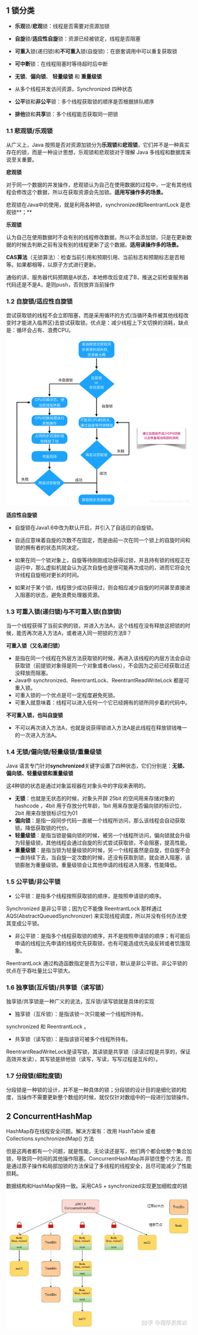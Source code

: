 ## 1 锁分类

- **乐观**锁/**悲观**锁：线程是否需要对资源加锁
- **自旋**锁/**适应性自旋**锁：资源已经被锁定，线程是否阻塞
- **可重入**锁(递归锁)和**不可重入**锁(自旋锁)：在嵌套调用中可以重复获取锁
- **可中断**锁：在线程阻塞时等待超时后中断
- **无锁**、**偏向锁**、 **轻量级锁** 和 **重量级锁**

- 从多个线程并发访问资源，Synchronized 四种状态

- **公平**锁和**非公平**锁：多个线程获取锁的顺序是否根据排队顺序
- **排他**锁和**共享**锁：多个线程能否获取同一把锁

### 1.1 悲观锁/乐观锁

从广义上，Java 按照是否对资源加锁分为**乐观锁**和**悲观锁**，它们并不是一种真实存在的锁，而是一种设计思想，乐观锁和悲观锁对于理解 Java 多线程和数据库来说至关重要。

**悲观锁**

对于同一个数据的并发操作，悲观锁认为自己在使用数据的过程中，一定有其他线程会修改这个数据，所以在获取资源会先加锁。**适用写操作多的场景。**

悲观锁在Java中的使用，就是利用各种锁，synchronized和ReentrantLock 是悲观锁**；**

**乐观锁**

认为自己在使用数据时不会有别的线程修改数据，所以不会添加锁，只是在更新数据的时候去判断之前有没有别的线程更新了这个数据。**适用读操作多的场景。**

**CAS算法**（无锁算法）：检查当前引用和预期引用、当前标志和预期标志是否相等。如果都相等，以原子方式进行更新。

通俗的讲，服务器代码预期是A状态，本地修改后变成了B，推送之前检查服务器代码还是不是A，是则push，否则放弃当前操作

### 1.2 自旋锁/适应性自旋锁

尝试获取锁的线程不会立即阻塞，而是采用循环的方式(当循环条件被其他线程改变时才能进入临界区)去尝试获取锁。优点是：减少线程上下文切换的消耗，缺点是：循环会占有、浪费CPU。

![](4%20Java/4.2%20%E8%BF%9B%E9%98%B6/img/1bb69db8a1b4f461d510803151bf837c_MD5.png)

**适应性自旋锁**

- 自旋锁在Java1.6中改为默认开启，并引入了自适应的自旋锁。
- 自适应意味着自旋的次数不在固定，而是由前一次在同一个锁上的自旋时间和锁的拥有者的状态共同决定。

- 如果在同一个锁对象上，自旋等待刚刚成功获得过锁，并且持有锁的线程正在运行中，那么虚拟机就会认为这次自旋也是很可能再次成功的，进而它将会允许线程自旋相对更长的时间。
- 如果对于某个锁，线程很少成功获得过，则会相应减少自旋的时间甚至直接进入阻塞的状态，避免浪费处理器资源。

### 1.3 可重入锁(递归锁)与不可重入锁(自旋锁)

当一个线程获得了当前实例的锁，并进入方法A，这个线程在没有释放这把锁的时候，能否再次进入方法A，或者进入同一把锁的方法B？

**可重入锁（又名递归锁）**

- 是指在同一个线程在外层方法获取锁的时候，再进入该线程的内层方法会自动获取锁（前提锁对象得是同一个对象或者class），不会因为之前已经获取过还没释放而阻塞。
- Java中 synchronized、ReentrantLock、ReentrantReadWriteLock 都是可重入锁。
- 可重入锁的一个优点是可一定程度避免死锁。
- 可重入就意味着：线程可以进入任何一个它已经拥有的锁所同步着的代码中。

**不可重入锁，也叫自旋锁**

- 不可以再次进入方法A，也就是说获得锁进入方法A是此线程在释放锁钱唯一的一次进入方法A。

### 1.4 无锁/偏向锁/轻量级锁/重量级锁

Java 语言专门针对**synchronized**关键字设置了四种状态，它们分别是：**无锁、偏向锁、轻量级锁和重量级锁**

这4种锁的状态是通过对象监视器在对象头中的字段来表明的。

- **无锁**：也就是无状态的时候，对象头开辟 25bit 的空间用来存储对象的 hashcode ，4bit 用于存放分代年龄，1bit 用来存放是否偏向锁的标识位，2bit 用来存放锁标识位为01
- **偏向锁**：是指一段同步代码一直被一个线程所访问，那么该线程会自动获取锁。降低获取锁的代价。
- **轻量级锁**：是指当锁是偏向锁的时候，被另一个线程所访问，偏向锁就会升级为轻量级锁，其他线程会通过自旋的形式尝试获取锁，不会阻塞，提高性能。
- **重量级锁**：是指当锁为轻量级锁的时候，另一个线程虽然是自旋，但自旋不会一直持续下去，当自旋一定次数的时候，还没有获取到锁，就会进入阻塞，该锁膨胀为重量级锁。重量级锁会让其他申请的线程进入阻塞，性能降低。

### 1.5 公平锁/非公平锁

- 公平锁：是指多个线程按照获取锁的顺序，是按照申请锁的顺序。

Synchronized 是非公平锁；因为它不能像 ReentrantLock 那样通过AQS(AbstractQueuedSynchronizer) 来实现线程调度，所以并没有任何办法使其变成公平锁。

- 非公平锁：是指多个线程获取锁的顺序，并不是按照申请锁的顺序；有可能后申请的线程比先申请的线程优先获取锁，也有可能造成优先级反转或者饥饿现象。

ReentrantLock 通过构造函数指定是否为公平锁，默认是非公平锁。非公平锁的优点在于吞吐量比公平锁大。

### 1.6 独享锁(互斥锁)/共享锁（读写锁）

独享锁/共享锁是一种广义的说法，互斥锁/读写锁就是具体的实现

- 独享锁（互斥锁）：是指该锁一次只能被一个线程所持有。

synchronized 和 ReentrantLock 。

- 共享锁（读写锁）：是指该锁可被多个线程所持有。

ReentrantReadWriteLock是读写锁，其读锁是共享锁（读读过程是共享的，保证高效并发读），其写锁是排他锁（读写，写读，写写过程是互斥的）。

### 1.7 分段锁(细粒度锁)

分段锁是一种锁的设计，并不是一种具体的锁；分段锁的设计目的是细化锁的粒度，当操作不需要更新整个数组的时候，就仅仅针对数组中的一段进行加锁操作。

## 2 ConcurrentHashMap

HashMap存在线程安全问题。解决方案有：改用 HashTable 或者 Collections.synchronizedMap() 方法

但是这两者都有一个问题，就是性能，无论读还是写，他们两个都会给整个集合加锁，导致同一时间的其他操作阻塞。ConcurrentHashMap并非锁住整个方法，而是通过原子操作和局部加锁的方法保证了多线程的线程安全，且尽可能减少了性能损耗。

数据结构和HashMap保持一致。采用CAS + synchronized实现更加细粒度的锁

![](4%20Java/4.2%20%E8%BF%9B%E9%98%B6/img/aa10324abe8b84269fafa4fdd9f9bcfd_MD5.png)
